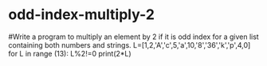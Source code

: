 # odd-index-multiply-2
#Write a program to multiply an element by 2 if it is odd index for a given list containing both numbers and strings.
L=[1,2,'A','c',5,'a',10,'8','36','k','p',4,0]
for L in range (13):
    L%2!=0
    print(2*L)
